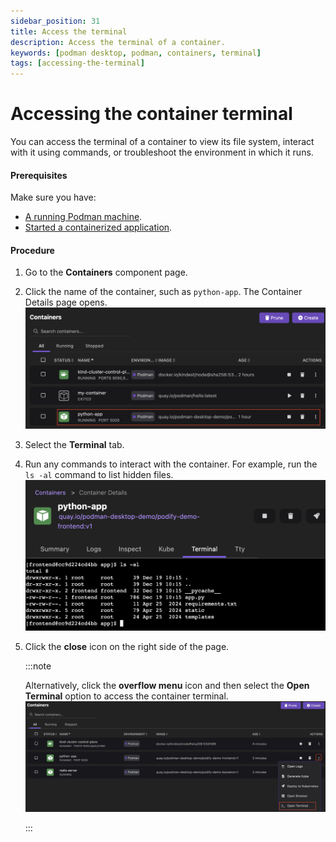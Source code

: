 ```yaml
---
sidebar_position: 31
title: Access the terminal
description: Access the terminal of a container.
keywords: [podman desktop, podman, containers, terminal]
tags: [accessing-the-terminal]
---
```


# Accessing the container terminal

You can access the terminal of a container to view its file system, interact with it using commands, or troubleshoot the environment in which it runs.

#### Prerequisites

Make sure you have:

- [A running Podman machine](/docs/podman/creating-a-podman-machine).
- [Started a containerized application](/blog/2024/10/05/kubernetes-blog#building-a-containerized-application).

#### Procedure

1. Go to the **Containers** component page.
1. Click the name of the container, such as `python-app`. The Container Details page opens.
   ![python app container](img/python-app-container.png)
1. Select the **Terminal** tab.
1. Run any commands to interact with the container. For example, run the `ls -al` command to list hidden files.
   ![interaction with container](img/interacting-with-container.png)
1. Click the **close** icon on the right side of the page.

   :::note

   Alternatively, click the **overflow menu** icon and then select the **Open Terminal** option to access the container terminal.
   ![open the terminal](img/opening-terminal.png)

   :::
